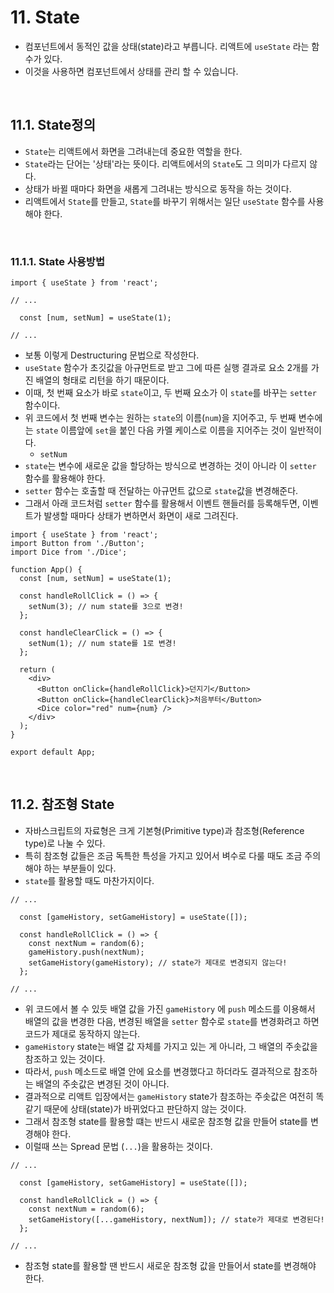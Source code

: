 # 11. State

- 컴포넌트에서 동적인 값을 상태(state)라고 부릅니다. 리액트에 `useState` 라는 함수가 있다.
- 이것을 사용하면 컴포넌트에서 상태를 관리 할 수 있습니다.

<br/>

## 11.1. State정의

- `State`는 리액트에서 화면을 그려내는데 중요한 역할을 한다.
- `State`라는 단어는 '상태'라는 뜻이다. 리액트에서의 `State`도 그 의미가 다르지 않다.
- 상태가 바뀔 때마다 화면을 새롭게 그려내는 방식으로 동작을 하는 것이다.
- 리액트에서 `State`를 만들고, `State`를 바꾸기 위해서는 일단 `useState` 함수를 사용해야 한다.

<br/>

### 11.1.1. State 사용방법

```react
import { useState } from 'react';

// ...

  const [num, setNum] = useState(1);

// ...
```

- 보통 이렇게 Destructuring 문법으로 작성한다.  
- `useState` 함수가 초깃값을 아규먼트로 받고 그에 따른 실행 결과로 요소 2개를 가진 배열의 형태로 리턴을 하기 때문이다.
- 이때, 첫 번째 요소가 바로 `state`이고, 두 번째 요소가 이 `state`를 바꾸는 `setter` 함수이다.
- 위 코드에서 첫 번째 변수는 원하는 `state`의 이름(`num`)을 지어주고, 두 번째 변수에는 `state` 이름앞에 `set`을 붙인 다음 카멜 케이스로 이름을 지어주는 것이 일반적이다.
  - `setNum`
- `state`는 변수에 새로운 값을 할당하는 방식으로 변경하는 것이 아니라 이 `setter` 함수를 활용해야 한다.
- `setter` 함수는 호출할 때 전달하는 아규먼트 값으로 `state`값을 변경해준다.
- 그래서 아래 코드처럼 `setter` 함수를 활용해서 이벤트 핸들러를 등록해두면, 이벤트가 발생할 때마다 상태가 변하면서 화면이 새로 그려진다.

```react
import { useState } from 'react';
import Button from './Button';
import Dice from './Dice';

function App() {
  const [num, setNum] = useState(1);

  const handleRollClick = () => {
    setNum(3); // num state를 3으로 변경!
  };

  const handleClearClick = () => {
    setNum(1); // num state를 1로 변경!
  };

  return (
    <div>
      <Button onClick={handleRollClick}>던지기</Button>
      <Button onClick={handleClearClick}>처음부터</Button>
      <Dice color="red" num={num} />
    </div>
  );
}

export default App;
```

<br/>

## 11.2. 참조형 State

- 자바스크립트의 자료형은 크게 기본형(Primitive type)과 참조형(Reference type)로 나눌 수 있다.
- 특히 참조형 값들은 조금 독특한 특성을 가지고 있어서 벼수로 다룰 때도 조금 주의해야 하는 부분들이 있다.
- `state`를 활용할 때도 마찬가지이다.

```react
// ... 

  const [gameHistory, setGameHistory] = useState([]);

  const handleRollClick = () => {
    const nextNum = random(6);
    gameHistory.push(nextNum);
    setGameHistory(gameHistory); // state가 제대로 변경되지 않는다!
  };

// ...
```

- 위 코드에서 볼 수 있듯 배열 값을 가진 `gameHistory` 에 `push` 메소드를 이용해서 배열의 값을 변경한 다음, 변경된 배열을 `setter` 함수로 `state`를 변경화려고 하면 코드가 제대로 동작하지 않는다.
- `gameHistory` state는 배열 값 자체를 가지고 있는 게 아니라, 그 배열의 주솟값을 참조하고 있는 것이다.
- 따라서, `push` 메소드로 배열 안에 요소를 변경했다고 하더라도 결과적으로 참조하는 배열의 주솟값은 변경된 것이 아니다.
- 결과적으로 리액트 입장에서는 `gameHistory` state가 참조하는 주솟값은 여전히 똑같기 때문에 상태(state)가 바뀌었다고 판단하지 않는 것이다.
- 그래서 참조형 state를 활용할 떄는 반드시 새로운 참조형 값을 만들어 state를 변경해야 한다.
- 이럴때 쓰는 Spread 문법 (`...`)을 활용하는 것이다.

```react
// ... 

  const [gameHistory, setGameHistory] = useState([]);

  const handleRollClick = () => {
    const nextNum = random(6);
    setGameHistory([...gameHistory, nextNum]); // state가 제대로 변경된다!
  };

// ...
```

- 참조형 state를 활용할 땐 반드시 새로운 참조형 값을 만들어서 state를 변경해야 한다.
